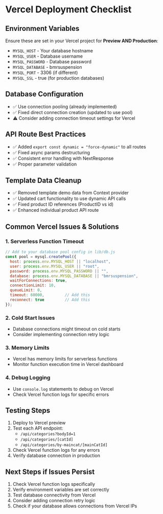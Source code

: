 # Vercel Deployment Checklist

## Environment Variables
Ensure these are set in your Vercel project for **Preview AND Production**:
- `MYSQL_HOST` - Your database hostname
- `MYSQL_USER` - Database username
- `MYSQL_PASSWORD` - Database password
- `MYSQL_DATABASE` - bmrsuspension
- `MYSQL_PORT` - 3306 (if different)
- `MYSQL_SSL` - true (for production databases)

## Database Configuration
- ✅ Use connection pooling (already implemented)
- ✅ Fixed direct connection creation (updated to use pool)
- ⚠️  Consider adding connection timeout settings for Vercel

## API Route Best Practices
- ✅ Added `export const dynamic = "force-dynamic"` to all routes
- ✅ Fixed async params destructuring
- ✅ Consistent error handling with NextResponse
- ✅ Proper parameter validation

## Template Data Cleanup
- ✅ Removed template demo data from Context provider
- ✅ Updated cart functionality to use dynamic API calls
- ✅ Fixed product ID references (ProductID vs id)
- ✅ Enhanced individual product API route

## Common Vercel Issues & Solutions

### 1. Serverless Function Timeout
```javascript
// Add to your database pool config in lib/db.js
const pool = mysql.createPool({
  host: process.env.MYSQL_HOST || "localhost",
  user: process.env.MYSQL_USER || "root",
  password: process.env.MYSQL_PASSWORD || "",
  database: process.env.MYSQL_DATABASE || "bmrsuspension",
  waitForConnections: true,
  connectionLimit: 10,
  queueLimit: 0,
  timeout: 60000,         // Add this
  reconnect: true         // Add this
});
```

### 2. Cold Start Issues
- Database connections might timeout on cold starts
- Consider implementing connection retry logic

### 3. Memory Limits
- Vercel has memory limits for serverless functions
- Monitor function execution time in Vercel dashboard

### 4. Debug Logging
- Use `console.log` statements to debug on Vercel
- Check Vercel function logs for specific errors

## Testing Steps
1. Deploy to Vercel preview
2. Test each API endpoint:
   - `/api/categories?bodyId=1`
   - `/api/categories/[catId]`
   - `/api/categories/by-maincat/[mainCatId]`
3. Check Vercel function logs for any errors
4. Verify database connection in production

## Next Steps if Issues Persist
1. Check Vercel function logs specifically
2. Verify environment variables are set correctly
3. Test database connectivity from Vercel
4. Consider adding connection retry logic
5. Check if your database allows connections from Vercel IPs